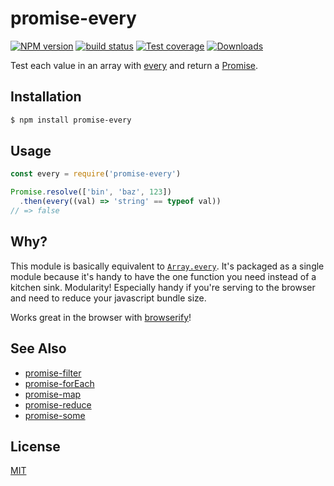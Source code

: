 # promise-every
[![NPM version][npm-image]][npm-url]
[![build status][travis-image]][travis-url]
[![Test coverage][coveralls-image]][coveralls-url]
[![Downloads][downloads-image]][downloads-url]

Test each value in an array with [every][mdn] and return a [Promise][promise].

## Installation
```bash
$ npm install promise-every
```

## Usage
```js
const every = require('promise-every')

Promise.resolve(['bin', 'baz', 123])
  .then(every((val) => 'string' == typeof val))
// => false
```

## Why?
This module is basically equivalent to [`Array.every`][mdn]. It's packaged as a
single module because it's handy to have the one function you need instead of a
kitchen sink. Modularity! Especially handy if you're serving to the browser and
need to reduce your javascript bundle size.

Works great in the browser with
[browserify](http://github.com/substack/node-browserify)!

## See Also
- [promise-filter](https://github.com/yoshuawuyts/promise-filter)
- [promise-forEach](https://github.com/yoshuawuyts/promise-forEach)
- [promise-map](https://github.com/yoshuawuyts/promise-map)
- [promise-reduce](https://github.com/yoshuawuyts/promise-reduce)
- [promise-some](https://github.com/yoshuawuyts/promise-some)

## License
[MIT](https://tldrlegal.com/license/mit-license)

[npm-image]: https://img.shields.io/npm/v/promise-every.svg?style=flat-square
[npm-url]: https://npmjs.org/package/promise-every
[travis-image]: https://img.shields.io/travis/yoshuawuyts/promise-every.svg?style=flat-square
[travis-url]: https://travis-ci.org/yoshuawuyts/promise-every
[coveralls-image]: https://img.shields.io/coveralls/yoshuawuyts/promise-every.svg?style=flat-square
[coveralls-url]: https://coveralls.io/r/yoshuawuyts/promise-every?branch=master
[downloads-image]: http://img.shields.io/npm/dm/promise-every.svg?style=flat-square
[downloads-url]: https://npmjs.org/package/promise-every

[mdn]: https://developer.mozilla.org/en-US/docs/Web/JavaScript/Reference/Global_Objects/Array/every
[promise]: https://developer.mozilla.org/en-US/docs/Web/JavaScript/Reference/Global_Objects/Promise

